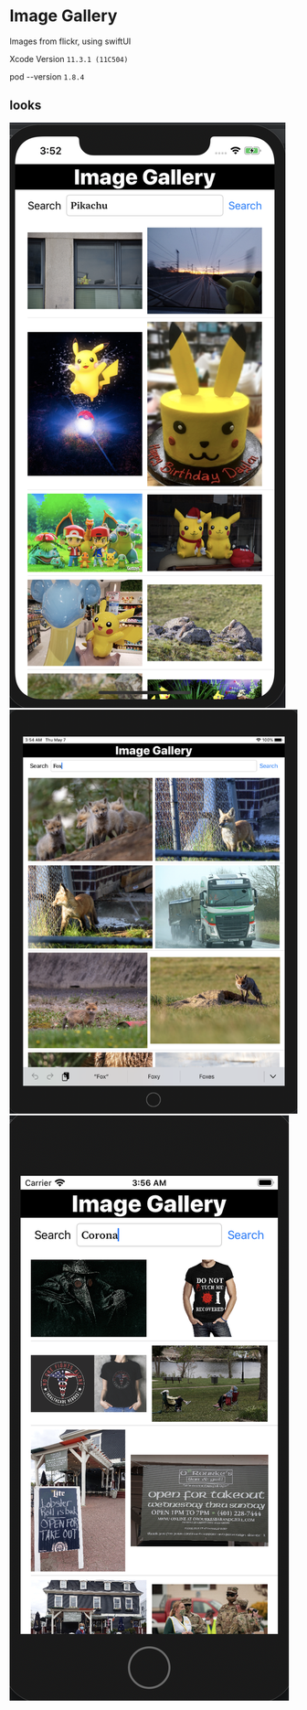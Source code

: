 # Image Gallery
Images from flickr, using swiftUI


Xcode Version `11.3.1 (11C504)`

pod --version 
`1.8.4`

## looks

![iphone11](./images_description/iphone11.png)
![ipad](./images_description/ipad.png)
![iphone8](./images_description/iphone8.png)
